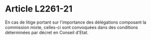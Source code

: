 # Article L2261-21

En cas de litige portant sur l'importance des délégations composant la commission mixte, celles-ci sont convoquées dans des conditions déterminées par décret en Conseil d'Etat.